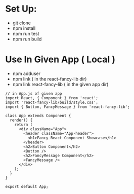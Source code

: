 # Set Up:
* git clone
* npm install
* npm run test
* npm run build

# Use In Given App ( Local )
* npm adduser
* npm link ( in the react-fancy-lib dir)
* npm link react-fancy-lib ( in the given app dir)

```
// in App.js of given app
import React, { Component } from 'react';
import 'react-fancy-lib/build/style.css';
import { Button, FancyMessage } from 'react-fancy-lib';

class App extends Component {
  render() {
    return (
      <div className="App">
        <header className="App-header">
          <h1>Fancy React Component Showcase</h1>
        </header>
        <h2>Button Component</h2>
        <Button />
        <h2>FancyMessage Component</h2>
        <FancyMessage />
      </div>
    );
  }
}

export default App;
```
